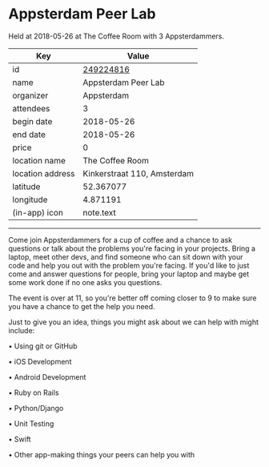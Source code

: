 # Appsterdam Peer Lab
Held at 2018-05-26 at The Coffee Room with 3 Appsterdammers.
        
|Key|Value
|---|---|
|id|[249224816](https://www.meetup.com/appsterdam/events/249224816/)|
|name|Appsterdam Peer Lab|
|organizer|Appsterdam|
|attendees|3|
|begin date|2018-05-26|
|end date|2018-05-26|
|price|0|
|location name|The Coffee Room|
|location address|Kinkerstraat 110, Amsterdam|
|latitude|52.367077|
|longitude|4.871191|
|(in-app) icon|note.text|

---

Come join Appsterdammers for a cup of coffee and a chance to ask questions or talk about the problems you're facing in your projects. Bring a laptop, meet other devs, and find someone who can sit down with your code and help you out with the problem you're facing. If you'd like to just come and answer questions for people, bring your laptop and maybe get some work done if no one asks you questions.

The event is over at 11, so you're better off coming closer to 9 to make sure you have a chance to get the help you need.

Just to give you an idea, things you might ask about we can help with might include:

• Using git or GitHub

• iOS Development

• Android Development

• Ruby on Rails

• Python/Django

• Unit Testing

• Swift

• Other app-making things your peers can help you with


